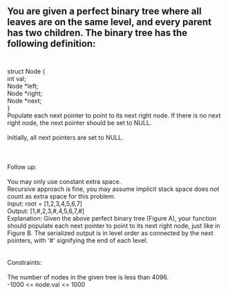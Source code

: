 ## You are given a perfect binary tree where all leaves are on the same level, and every parent has two children. The binary tree has the following definition: <br> <br> 
struct Node { <br> 
  int val; <br> 
  Node *left; <br> 
  Node *right; <br> 
  Node *next; <br> 
} <br> 
Populate each next pointer to point to its next right node. If there is no next right node, the next pointer should be set to NULL. <br> <br> 
Initially, all next pointers are set to NULL. <br> <br> <br> <br> 
Follow up: <br> <br> 
You may only use constant extra space. <br> 
Recursive approach is fine, you may assume implicit stack space does not count as extra space for this problem. <br> 
Input: root = [1,2,3,4,5,6,7] <br> 
Output: [1,#,2,3,#,4,5,6,7,#] <br> 
Explanation: Given the above perfect binary tree (Figure A), your function should populate each next pointer to point to its next right node, just like in Figure B. The serialized output is in level order as connected by the next pointers, with '#' signifying the end of each level. <br> <br> <br> 
Constraints: <br> <br> 
The number of nodes in the given tree is less than 4096. <br> 
-1000 <= node.val <= 1000 <br> 

